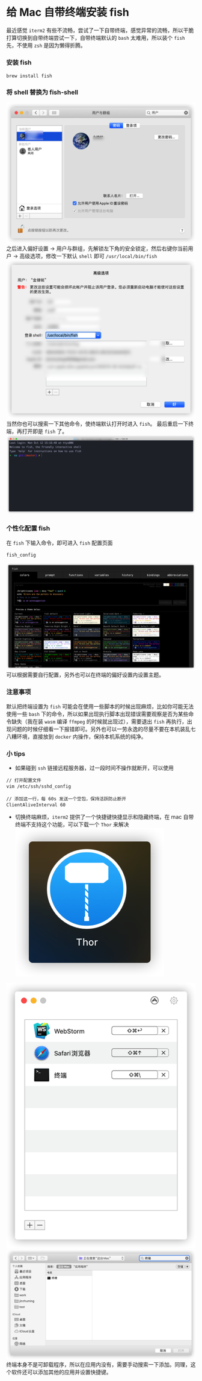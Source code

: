 # 给 Mac 自带终端安装 fish
最近感觉 `iterm2` 有些不流畅，尝试了一下自带终端，感觉异常的流畅，所以干脆打算切换到自带终端尝试一下，自带终端默认的 `bash` 太难用，所以装个 `fish` 先，不使用 `zsh` 是因为懒得折腾。

### 安装 fish
```
brew install fish
```

### 将 shell 替换为 fish-shell
![设置](https://raw.githubusercontent.com/jinzhuming/oss/master/uPic/VnBBTr.png)
之后进入偏好设置 -> 用户与群组，先解锁左下角的安全锁定，然后右键你当前用户 -> 高级选项，修改一下默认 `shell` 即可 `/usr/local/bin/fish`
![用户](https://raw.githubusercontent.com/jinzhuming/oss/master/uPic/LPeGoR.png)
当然你也可以搜索一下其他命令，使终端默认打开时进入 `fish`。
最后重启一下终端，再打开即是 `fish` 了。
![fish](https://raw.githubusercontent.com/jinzhuming/oss/master/uPic/OLa6jh.png)

### 个性化配置 fish
在 `fish` 下输入命令，即可进入 `fish` 配置页面
```
fish_config
```

![fish_config](https://raw.githubusercontent.com/jinzhuming/oss/master/uPic/khRqOR.png)
可以根据需要自行配置，另外也可以在终端的偏好设置内设置主题。

### 注意事项
默认把终端设置为 `fish` 可能会在使用一些脚本的时候出现麻烦，比如你可能无法使用一些 `bash` 下的命令，所以如果出现执行脚本出现错误需要观察是否为某些命令缺失（我在装 `wasm` 编译 `ffmpeg` 的时候就出现过），需要退出 `fish` 再执行，出现问题的时候仔细看一下报错即可。另外也可以一劳永逸的尽量不要在本机装乱七八糟环境，直接放到 `docker` 内操作，保持本机系统的纯净。

### 小 tips
* 如果碰到 `ssh` 链接远程服务器，过一段时间不操作就断开，可以使用
```
// 打开配置文件
vim /etc/ssh/sshd_config 

// 添加这一行，每 60s 发送一个空包，保持活跃防止断开
ClientAliveInterval 60
```
* 切换终端麻烦，`iterm2` 提供了一个快捷键快捷显示和隐藏终端，在 mac 自带终端不支持这个功能，可以下载一个 `Thor` 来解决
![Thor](https://raw.githubusercontent.com/jinzhuming/oss/master/uPic/ASyRjR.png)

![Thor](https://raw.githubusercontent.com/jinzhuming/oss/master/uPic/2RJB2f.png)
![终端](https://raw.githubusercontent.com/jinzhuming/oss/master/uPic/CbcO41.png)
终端本身不是可卸载程序，所以在应用内没有，需要手动搜索一下添加。同理，这个软件还可以添加其他的应用并设置快捷键。